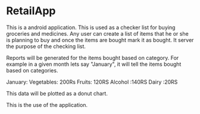 # RetailApp

This is a android application. This is used as a checker list for buying groceries and medicines. Any user can create a list of items that
he or she is planning to buy and once the items are bought mark it as bought. It server the purpose of the checking list. 

Reports will be generated for the items bought based on category. For example in a given month lets say "January", it will tell the 
items bought based on categories.

January:
Vegetables: 200Rs
Fruits:     120RS
Alcohol    :140RS
Dairy      :20RS

This data will be plotted as a donut chart.

This is the use of the application.


